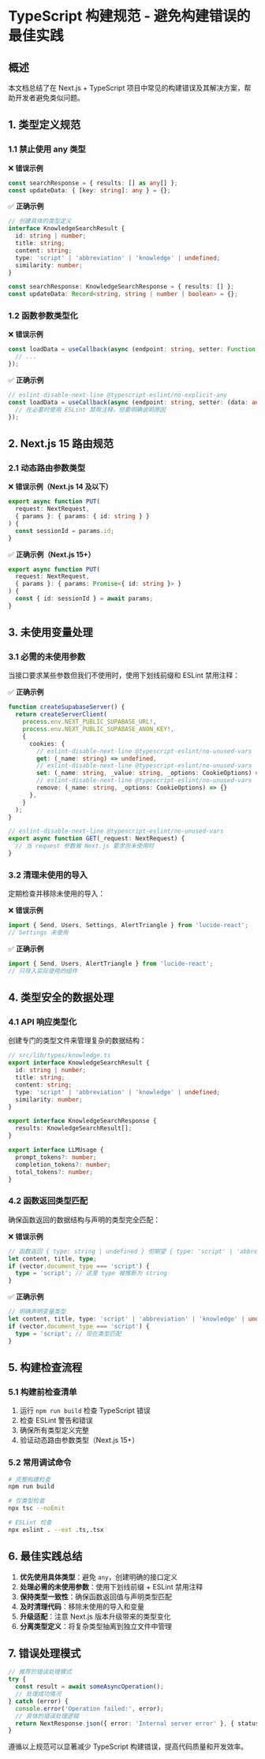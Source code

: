# TypeScript 构建规范 - 避免构建错误的最佳实践

## 概述
本文档总结了在 Next.js + TypeScript 项目中常见的构建错误及其解决方案，帮助开发者避免类似问题。

## 1. 类型定义规范

### 1.1 禁止使用 any 类型
❌ **错误示例**
```typescript
const searchResponse = { results: [] as any[] };
const updateData: { [key: string]: any } = {};
```

✅ **正确示例**
```typescript
// 创建具体的类型定义
interface KnowledgeSearchResult {
  id: string | number;
  title: string;
  content: string;
  type: 'script' | 'abbreviation' | 'knowledge' | undefined;
  similarity: number;
}

const searchResponse: KnowledgeSearchResponse = { results: [] };
const updateData: Record<string, string | number | boolean> = {};
```

### 1.2 函数参数类型化
❌ **错误示例**
```typescript
const loadData = useCallback(async (endpoint: string, setter: Function, name: string) => {
  // ...
});
```

✅ **正确示例**
```typescript
// eslint-disable-next-line @typescript-eslint/no-explicit-any
const loadData = useCallback(async (endpoint: string, setter: (data: any[]) => void, name: string) => {
  // 在必要时使用 ESLint 禁用注释，但要明确说明原因
});
```

## 2. Next.js 15 路由规范

### 2.1 动态路由参数类型
❌ **错误示例（Next.js 14 及以下）**
```typescript
export async function PUT(
  request: NextRequest,
  { params }: { params: { id: string } }
) {
  const sessionId = params.id;
}
```

✅ **正确示例（Next.js 15+）**
```typescript
export async function PUT(
  request: NextRequest,
  { params }: { params: Promise<{ id: string }> }
) {
  const { id: sessionId } = await params;
}
```

## 3. 未使用变量处理

### 3.1 必需的未使用参数
当接口要求某些参数但我们不使用时，使用下划线前缀和 ESLint 禁用注释：

✅ **正确示例**
```typescript
function createSupabaseServer() {
  return createServerClient(
    process.env.NEXT_PUBLIC_SUPABASE_URL!,
    process.env.NEXT_PUBLIC_SUPABASE_ANON_KEY!,
    {
      cookies: {
        // eslint-disable-next-line @typescript-eslint/no-unused-vars
        get: (_name: string) => undefined,
        // eslint-disable-next-line @typescript-eslint/no-unused-vars
        set: (_name: string, _value: string, _options: CookieOptions) => {},
        // eslint-disable-next-line @typescript-eslint/no-unused-vars
        remove: (_name: string, _options: CookieOptions) => {}
      },
    }
  );
}

// eslint-disable-next-line @typescript-eslint/no-unused-vars
export async function GET(_request: NextRequest) {
  // 当 request 参数被 Next.js 要求但未使用时
}
```

### 3.2 清理未使用的导入
定期检查并移除未使用的导入：

❌ **错误示例**
```typescript
import { Send, Users, Settings, AlertTriangle } from 'lucide-react';
// Settings 未使用
```

✅ **正确示例**
```typescript
import { Send, Users, AlertTriangle } from 'lucide-react';
// 只导入实际使用的组件
```

## 4. 类型安全的数据处理

### 4.1 API 响应类型化
创建专门的类型文件来管理复杂的数据结构：

```typescript
// src/lib/types/knowledge.ts
export interface KnowledgeSearchResult {
  id: string | number;
  title: string;
  content: string;
  type: 'script' | 'abbreviation' | 'knowledge' | undefined;
  similarity: number;
}

export interface KnowledgeSearchResponse {
  results: KnowledgeSearchResult[];
}

export interface LLMUsage {
  prompt_tokens?: number;
  completion_tokens?: number;
  total_tokens?: number;
}
```

### 4.2 函数返回类型匹配
确保函数返回的数据结构与声明的类型完全匹配：

❌ **错误示例**
```typescript
// 函数返回 { type: string | undefined } 但期望 { type: 'script' | 'abbreviation' | 'knowledge' | undefined }
let content, title, type;
if (vector.document_type === 'script') {
  type = 'script'; // 这里 type 被推断为 string
}
```

✅ **正确示例**
```typescript
// 明确声明变量类型
let content, title, type: 'script' | 'abbreviation' | 'knowledge' | undefined;
if (vector.document_type === 'script') {
  type = 'script'; // 现在类型匹配
}
```

## 5. 构建检查流程

### 5.1 构建前检查清单
1. 运行 `npm run build` 检查 TypeScript 错误
2. 检查 ESLint 警告和错误
3. 确保所有类型定义完整
4. 验证动态路由参数类型（Next.js 15+）

### 5.2 常用调试命令
```bash
# 完整构建检查
npm run build

# 仅类型检查
npx tsc --noEmit

# ESLint 检查
npx eslint . --ext .ts,.tsx
```

## 6. 最佳实践总结

1. **优先使用具体类型**：避免 `any`，创建明确的接口定义
2. **处理必需的未使用参数**：使用下划线前缀 + ESLint 禁用注释
3. **保持类型一致性**：确保函数返回值与声明类型匹配
4. **及时清理代码**：移除未使用的导入和变量
5. **升级适配**：注意 Next.js 版本升级带来的类型变化
6. **分离类型定义**：将复杂类型抽离到独立文件中管理

## 7. 错误处理模式

```typescript
// 推荐的错误处理模式
try {
  const result = await someAsyncOperation();
  // 处理成功情况
} catch (error) {
  console.error('Operation failed:', error);
  // 具体的错误处理逻辑
  return NextResponse.json({ error: 'Internal server error' }, { status: 500 });
}
```

遵循以上规范可以显著减少 TypeScript 构建错误，提高代码质量和开发效率。 